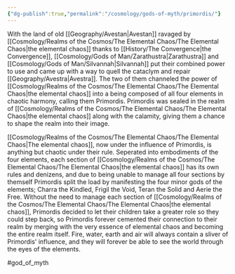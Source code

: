 ```yaml
---
{"dg-publish":true,"permalink":"/cosmology/gods-of-myth/primordis/"}
---
```


With the land of old [[Geography/Avestan\|Avestan]] ravaged by [[Cosmology/Realms of the Cosmos/The Elemental Chaos/The Elemental Chaos\|the elemental chaos]] thanks to [[History/The Convergence\|the Convergence]], [[Cosmology/Gods of Man/Zarathustra\|Zarathustra]] and [[Cosmology/Gods of Man/Silvannah\|Silvannah]] put their combined power to use and came up with a way to quell the cataclym and repair [[Geography/Avestra\|Avestra]]. The two of them channeled the power of [[Cosmology/Realms of the Cosmos/The Elemental Chaos/The Elemental Chaos\|the elemental chaos]] into a being composed of all four elements in chaotic harmony, calling them Primordis. Primordis was sealed in the realm of [[Cosmology/Realms of the Cosmos/The Elemental Chaos/The Elemental Chaos\|the elemental chaos]] along with the calamity, giving them a chance to shape the realm into their image. 

[[Cosmology/Realms of the Cosmos/The Elemental Chaos/The Elemental Chaos\|The elemental chaos]], now under the influence of Primordis, is anything but chaotic under their rule. Seperated into embodiments of the four elements, each section of [[Cosmology/Realms of the Cosmos/The Elemental Chaos/The Elemental Chaos\|the elemental chaos]] has its own rules and denizens, and due to being unable to manage all four sections by themself Primordis split the load by manifesting the four minor gods of the elements; Charra the Kindled, Frigil the Void, Teran the Solid and Aerie the Free. Without the need to manage each section of [[Cosmology/Realms of the Cosmos/The Elemental Chaos/The Elemental Chaos\|the elemental chaos]], Primordis decided to let their children take a greater role so they could step back, so Primordis forever cemented their connection to their realm by merging with the very essence of elemental chaos and becoming the entire realm itself. Fire, water, earth and air will always contain a sliver of Primordis' influence, and they will forever be able to see the world through the eyes of the elements.

#god_of_myth